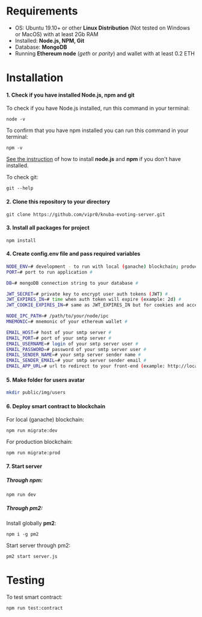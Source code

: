 # Requirements

* OS: Ubuntu 19.10+ or other **Linux Distribution** (Not  tested on Windows or MacOS) with at least 2Gb RAM
* Installed: **Node.js, NPM, Git**
* Database: **MongoDB**
* Running **Ethereum node** (*geth* or *parity*) and wallet with at least 0.2 ETH


# Installation

#### 1. Check if you have installed Node.js, npm and git

To check if you have Node.js installed, run this command in your terminal:

```shell
node -v
```

To confirm that you have npm installed you can run this command in your terminal:

```shell
npm -v
```

[See the instruction](https://nodejs.org/en/download/package-manager/) of how to install **node.js** and **npm** if you don't have installed.

To check git:

```shell
git --help
```

#### 2. Clone this repository to your directory

```
git clone https://github.com/vipr0/knuba-evoting-server.git
```

#### 3. Install all packages for project

```
npm install
```

#### 4. Create config.env file and pass required variables

```bash
NODE_ENV=# development - to run with local (ganache) blockchain; production - to run with infura provider #
PORT=# port to run application #

DB=# mongoDB connection string to your database #

JWT_SECRET=# private key to encrypt user auth tokens (JWT) #
JWT_EXPIRES_IN=# time when auth token will expire (example: 2d) #
JWT_COOKIE_EXPIRES_IN=# same as JWT_EXPIRES_IN but for cookies and accepts only number value (example: 2) #

NODE_IPC_PATH=# /path/to/your/node/ipc
MNEMONIC=# mnemonic of your ethereum wallet #

EMAIL_HOST=# host of your smtp server #
EMAIL_PORT=# port of your smtp server #
EMAIL_USERNAME=# login of your smtp server user #
EMAIL_PASSWORD=# password of your smtp server user #
EMAIL_SENDER_NAME=# your smtp server sender name #
EMAIL_SENDER_EMAIL=# your smtp server sender email #
EMAIL_APP_URL=# url to redirect to your front-end (example: http://localhost:3000; https://evoting.online) #
```

#### 5. Make folder for users avatar

```bash
mkdir public/img/users
```

#### 6. Deploy smart contract to blockchain

For local (ganache) blockchain:

```shell
npm run migrate:dev
```

For production blockchain:

```
npm run migrate:prod
```

#### 7. Start server

##### Through npm:

```
npm run dev
```

##### Through pm2:

Install globally **pm2**:

```
npm i -g pm2
```

Start server through pm2:

```
pm2 start server.js
```



# Testing

To test smart contract: 

```bash
npm run test:contract
```

